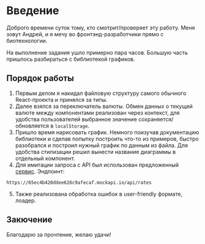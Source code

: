 # Введение

Доброго времени суток тому, кто смотрит/проверяет эту работу. Меня зовут Андрей, и я мечу во фронтэнд-разработчики прямо с биотехнологии.

На выполнение задания ушло примерно пара часов. Большую часть пришлось разбираться с библиотекой графиков.

## Порядок работы

1. Первым делом я накидал файловую структуру самого обычного React-проекта и принялся за типы.
2. Далее взялся за переключатель валюты. Обмен данных о текущей валюте между компонентами реализован через контекст, для удобства пользователей выбранное значение сохраняется/обновляется в `localStorage`.
3. Пришло время нарисовать график. Немного поизучав документацию библиотеки и сделав попытку построить что-то из примеров, быстро разобрался и построил нужный график по данным из файла. Для удобства стилизации решил вынести название диаграммы в отдельный компонент.
4. Для имитации запроса с API был использован предложенный [сервис](https://mockapi.io/). Эндпоинт:

```
https://65ec4b420ddee626c9afecaf.mockapi.io/api/rates
```

5. Также реализована обработка ошибок в user-friendly формате, лоадер.

## Закючение

Благодарю за прочтение, желаю удачи!
